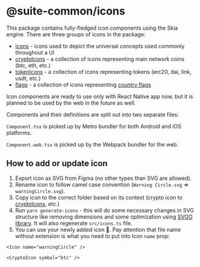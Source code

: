 # @suite-common/icons

This package contains fully-fledged icon components using the Skia engine. There are three groups of icons in the package:

-   [icons](./assets/icons) - icons used to depict the universal concepts used commonly throughout a UI
-   [cryptoIcons](./assets/cryptoIcons) - a collection of icons representing main network coins (btc, eth, etc.)
-   [tokenIcons](./assets/cryptoIcons) - a collection of icons representing tokens (erc20, dai, link, usdt, etc.)
-   [flags](./assets/flags) - a collection of icons representing [country flags](https://github.com/HatScripts/circle-flags/tree/gh-pages/flags)

Icon components are ready to use only with React Native app now, but it is planned to be used by the web in the future as well.

Components and their definitions are split out into two separate files:

`Component.tsx` is picked up by Metro bundler for both Android and iOS platforms.

`Component.web.tsx` is picked up by the Webpack bundler for the web.

## How to add or update icon

1. Export icon as SVG from Figma (no other types than SVG are allowed).
2. Rename icon to follow camel case convention (`Warning Circle.svg` => `warningCircle.svg`).
3. Copy icon to the correct folder based on its context (crypto icon to [cryptoIcons](./assets/cryptoIcons), etc.)
4. Run `yarn generate-icons` - this will do some necessary changes in SVG structure like removing dimensions and some optimization using [SVGO library](https://github.com/svg/svgo). It will also regenerate `src/icons.ts` file.
5. You can use your newly added icon 🎉. Pay attention that file name without extension is what you need to put into Icon `name` prop:

```tsx
<Icon name="warningCircle" />
```

```tsx
<CryptoIcon symbol="btc" />
```
